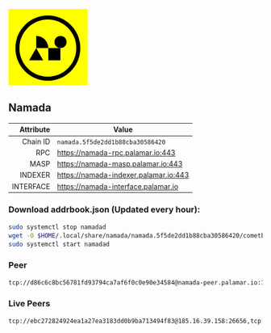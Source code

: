 ![Logo](https://raw.githubusercontent.com/Pa1amar/mainnets/refs/heads/main/namada/logo.png)
## Namada
| Attribute | Value |
|----------:|-------|
| Chain ID         | `namada.5f5de2dd1b88cba30586420` |
| RPC  | https://namada-rpc.palamar.io:443 |
| MASP  | https://namada-masp.palamar.io:443 |
| INDEXER | https://namada-indexer.palamar.io:443 |
| INTERFACE | https://namada-interface.palamar.io |

### Download addrbook.json (Updated every hour):
```bash
sudo systemctl stop namadad
wget -O $HOME/.local/share/namada/namada.5f5de2dd1b88cba30586420/cometbft/config/addrbook.json https://storage.palamar.io/mainnet/namada/addrbook.json
sudo systemctl start namadad
```
### Peer
```bash
tcp://d86c6c8bc56781fd93794ca7af6f0c0e90e34584@namada-peer.palamar.io:16656
```




























































































































































































































































































































































































































































































































































































































































































































































































































































### Live Peers
```
tcp://ebc272824924ea1a27ea3183dd0b9ba713494f83@185.16.39.158:26656,tcp://c8aa095d5e56815f1e34b738b40d6e7bc9d13760@95.216.65.183:26656,tcp://a988534ab1e4bc42aad26ea7ec7bdc7d5415a14c@172.111.52.54:32750,tcp://645f6ab7910801304cd264b129030c848243ca6b@142.132.194.124:19904,tcp://04affb50117ef548cbf7d1ddb1e6416dec0645ae@65.108.75.179:14656,tcp://0ac56419974a2448813120cd689376d3b77355ea@65.109.21.207:20056,tcp://35bea1f9d7a2f34ac093ae361c6876b328d8cf20@172.161.145.12:26656,tcp://5a7f398e1517fd661689449971a4ec26dd0bea5e@80.241.215.77:26656,tcp://a8187523daabbc053ec992cde9975f65a085da25@46.4.29.231:5000,tcp://7b2fcfb157212fe24797153b8dc30e05285285f4@212.83.33.148:26602,tcp://94b60575033a7bb366101cb57ccb78073d97a446@167.235.35.48:26656,tcp://e461529f0cfc2520dbad23d402906924fef602f9@65.109.26.242:26656,tcp://509f1e843cf881650a4151aa804ddd7a7188e88f@195.201.197.246:32656
```
